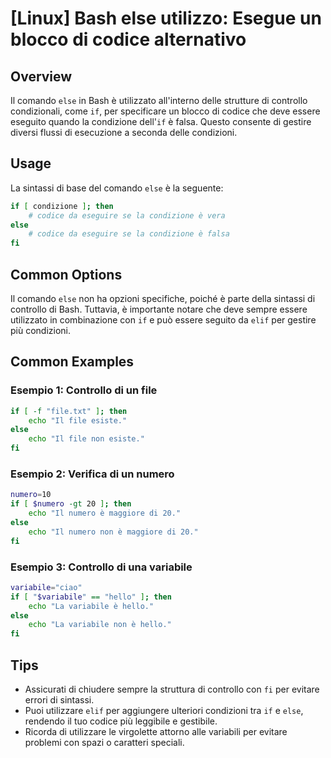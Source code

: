 # [Linux] Bash else utilizzo: Esegue un blocco di codice alternativo

## Overview
Il comando `else` in Bash è utilizzato all'interno delle strutture di controllo condizionali, come `if`, per specificare un blocco di codice che deve essere eseguito quando la condizione dell'`if` è falsa. Questo consente di gestire diversi flussi di esecuzione a seconda delle condizioni.

## Usage
La sintassi di base del comando `else` è la seguente:

```bash
if [ condizione ]; then
    # codice da eseguire se la condizione è vera
else
    # codice da eseguire se la condizione è falsa
fi
```

## Common Options
Il comando `else` non ha opzioni specifiche, poiché è parte della sintassi di controllo di Bash. Tuttavia, è importante notare che deve sempre essere utilizzato in combinazione con `if` e può essere seguito da `elif` per gestire più condizioni.

## Common Examples

### Esempio 1: Controllo di un file
```bash
if [ -f "file.txt" ]; then
    echo "Il file esiste."
else
    echo "Il file non esiste."
fi
```

### Esempio 2: Verifica di un numero
```bash
numero=10
if [ $numero -gt 20 ]; then
    echo "Il numero è maggiore di 20."
else
    echo "Il numero non è maggiore di 20."
fi
```

### Esempio 3: Controllo di una variabile
```bash
variabile="ciao"
if [ "$variabile" == "hello" ]; then
    echo "La variabile è hello."
else
    echo "La variabile non è hello."
fi
```

## Tips
- Assicurati di chiudere sempre la struttura di controllo con `fi` per evitare errori di sintassi.
- Puoi utilizzare `elif` per aggiungere ulteriori condizioni tra `if` e `else`, rendendo il tuo codice più leggibile e gestibile.
- Ricorda di utilizzare le virgolette attorno alle variabili per evitare problemi con spazi o caratteri speciali.